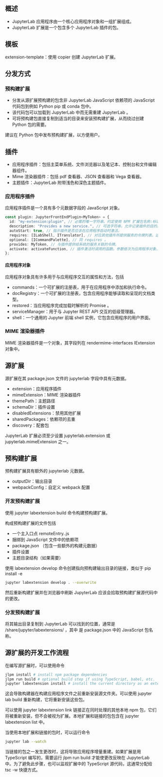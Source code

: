 ## 概述

- JupyterLab 应用程序由一个核心应用程序对象和一组扩展组成。
- JupyterLab 扩展是一个包含多个 JupyterLab 插件的包。

## 模板

extension-template：使用 copier 创建 JupyterLab 扩展。

## 分发方式

### 预构建扩展

- 分发从源扩展预构建的包含非 JupyterLab JavaScript 依赖项的 JavaScript 代码包到例如 Python pip 或 conda 包中。
- 该代码包可以加载到 JupyterLab 中而无需重建 JupyterLab 。
- 可将预构建包直接复制到适当的目录来安装预构建扩展，从而绕过创建 Python 包的需要。

建议在 Python 包中发布预构建扩展，以方便用户。

## 插件

- 应用程序插件：包括主菜单系统、文件浏览器以及笔记本、控制台和文件编辑器组件。
- Mime 渲染器插件：包括 pdf 查看器、JSON 查看器和 Vega 查看器。
- 主题插件：JupyterLab 附带浅色和深色主题插件。

### 应用程序插件

应用程序插件是一个具有多个元数据字段的 JavaScript 对象。

```typescript
const plugin: JupyterFrontEndPlugin<MyToken> = {
  id: "my-extension:plugin", // 必需的唯一字符串。约定使用 NPM 扩展包名称:标识扩展内插件的字符串。
  description: "Provides a new service.", // 可选字符串。允许记录插件的目的。
  autoStart: true, // 指示插件是否应该在应用程序启动时激活。
  requires: [ILabShell, ITranslator], // 对应其他插件所提供服务的令牌列表。这些服务将在插件激活时作为参数传递给 activate 函数。
  optional: [ICommandPalette], // 同 requires 。
  provides: MyToken, // 与插件提供给系统的服务关联的令牌。
  activate: activateFunction, // 插件激活时调用的函数。参数依次为应用程序对象、与 requires 、optional 令牌对应的服务。
};
```

#### 应用程序对象

应用程序对象具有许多用于与应用程序交互的属性和方法，包括

- commands：一个可扩展的注册表，用于在应用程序中添加和执行命令。
- docRegistry：一个可扩展的注册表，包含应用程序能够读取和呈现的文档类型。
- restored：当应用程序完成加载时解析的 Promise 。
- serviceManager：用于与 Jupyter REST API 交互的低级管理器。
- shell：一个通用的 Jupyter 前端 shell 实例，它包含应用程序的用户界面。

### MIME 渲染器插件

MIME 渲染器插件是一个对象，其字段列在 rendermime-interfaces IExtension 对象中。

## 源扩展

源扩展在其 package.json 文件的 jupyterlab 字段中具有元数据。

- extension：应用程序插件
- mimeExtension：MIME 渲染器插件
- themePath：主题路径
- schemaDir：插件设置
- disabledExtensions：禁用其他扩展
- sharedPackages：依赖项的去重
- discovery：配套包

JupyterLab 扩展必须至少设置 jupyterlab.extension 或 jupyterlab.mimeExtension 之一。

## 预构建扩展

预构建扩展具有额外的 jupyterlab 元数据。

- outputDir：输出目录
- webpackConfig：自定义 webpack 配置

### 开发预构建扩展

使用 jupyter labextension build 命令构建预构建扩展。

构成预构建扩展的文件包括

- 一个主入口点 remoteEntry.<hash>.js
- 捆绑到 JavaScript 文件中的依赖项
- package.json （包含一些额外的构建元数据）
- 插件设置
- 主题目录结构（如果需要）

使用 labextension develop 命令创建指向预构建输出目录的链接，类似于 pip install -e

```bash
jupyter labextension develop . --overwrite
```

然后重新构建扩展并在浏览器中刷新 JupyterLab 应该会拾取预构建扩展源代码中的更改。

### 分发预构建扩展

将其输出目录复制到 JupyterLab 可以找到的位置，通常是 <sys-prefix>/share/jupyter/labextensions/<package-name> ，其中 <package-name> 是 package.json 中的 JavaScript 包名称。

## 源扩展的开发工作流程

在编写源扩展时，可以使用命令

```bash
jlpm install # install npm package dependencies
jlpm run build # optional build step if using TypeScript, babel, etc.
jupyter labextension install # install the current directory as an extension
```

这会导致构建器在构建应用程序文件之前重新安装源文件夹。可以使用 jupyter lab build 重新构建，它将重新安装这些包。

可以使用 jupyter labextension link 链接正在同时处理的其他本地 npm 包，它们将被重新安装，但不会被视为扩展。本地扩展和链接的包包含在 jupyter labextension list 中。

当使用本地扩展和链接的包时，可以运行命令

```bash
jupyter lab --watch
```

当链接的包之一发生更改时，这将导致应用程序增量重建。如果扩展是用 TypeScript 编写的，需要运行 jlpm run build 才能使更改反映在 JupyterLab 中。为了避免此步骤，也可以监视扩展中的 TypeScript 源代码，这通常分配给 tsc -w 快捷方式。
